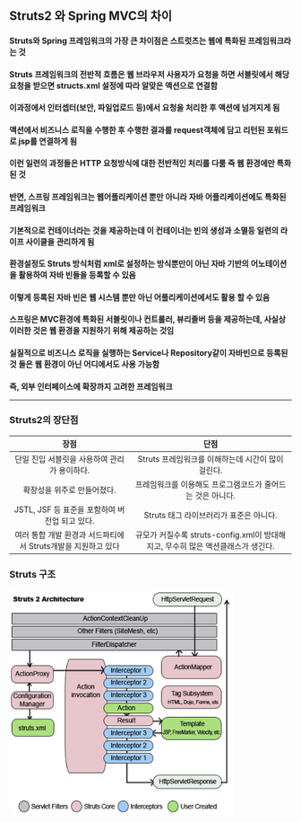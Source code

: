 
## Struts2 와 Spring MVC의 차이
#### Struts와 Spring 프레임워크의 가장 큰 차이점은 스트럿츠는 웹에 특화된 프레임워크라는 것
#### Struts 프레임워크의 전반적 흐름은  웹 브라우저 사용자가 요청을 하면 서블릿에서 해당 요청을 받으면  structs.xml 설정에 따라 알맞은 액션으로 연결함
#### 이과정에서 인터셉터(보안, 파일업로드 등)에서 요청을 처리한 후 액션에 넘겨지게 됨
#### 액션에서 비즈니스 로직을 수행한 후 수행한 결과를 request객체에 담고 리턴된 포워드로 jsp를 연결하게 됨
#### 이런 일련의 과정들은 HTTP 요청방식에 대한 전반적인 처리를 다룸 즉 웹 환경에만 특화된 것
#### 반면, 스프링 프레임워크는 웹어플리케이션 뿐만 아니라 자바 어플리케이션에도 특화된 프레임워크
#### 기본적으로 컨테이너라는 것을 제공하는데 이 컨테이너는 빈의 생성과 소멸등 일련의 라이프 사이클을 관리하게 됨
#### 환경설정도 Struts 방식처럼 xml로 설정하는 방식뿐만이 아닌 자바 기반의 어노테이션을 활용하여 자바 빈들을 등록할 수 있음
#### 이렇게 등록된 자바 빈은 웹 시스템 뿐만 아닌 어플리케이션에서도 활용 할 수 있음</br>
#### 스프링은 MVC환경에 특화된 서블릿이나 컨트롤러, 뷰리졸버 등을 제공하는데, 사실상 이러한 것은 웹 환경을 지원하기 위해 제공하는 것임
#### 실질적으로 비즈니스 로직을 실행하는 Service나 Repository같이 자바빈으로 등록된 것 들은 웹 환경이 아닌 어디에서도 사용 가능함
#### 즉, 외부 인터페이스에 확장까지 고려한 프레임워크<hr>
### Struts2의 장단점
|장점|단점|
|:---:|:---:|
|단일 진입 서블릿을 사용하여 관리가 용이하다.|Struts 프레임워크를 이해하는데 시간이 많이 걸린다.|
|확장성을 위주로 만들어졌다.|프레임워크를 이용해도 프로그램코드가 줄어드는 것은 아니다.|
|JSTL, JSF 등 표준을 포함하여 버전업 되고 있다.|Struts 태그 라이브러리가 표준은 아니다.|
|여러 통합 개발 환경과 서드파티에서 Struts개발을 지원하고 있다|규모가 커질수록 struts-config.xml이 방대해지고, 무수히 많은 액션클래스가 생긴다.|
### Struts 구조
<img src="./struts.gif" width="400" height="400" />
